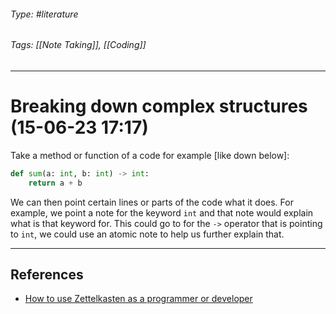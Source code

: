 ###### Type: #literature
###### Tags: [[Note Taking]], [[Coding]]
---
# Breaking down complex structures (15-06-23 17:17)

Take a method or function of a code for example \[like down below]:
```python
def sum(a: int, b: int) -> int:
	return a + b
```
We can then point certain lines or parts of the code what it does. For example, we point a note for the keyword `int` and that note would explain what is that keyword for. This could go to for the `->` operator that is pointing to `int`, we could use an atomic note to help us further explain that.

---
## References
- [How to use Zettelkasten as a programmer or developer](https://theproductiveengineer.net/how-to-use-zettelkasten-as-a-programmer-or-developer/)